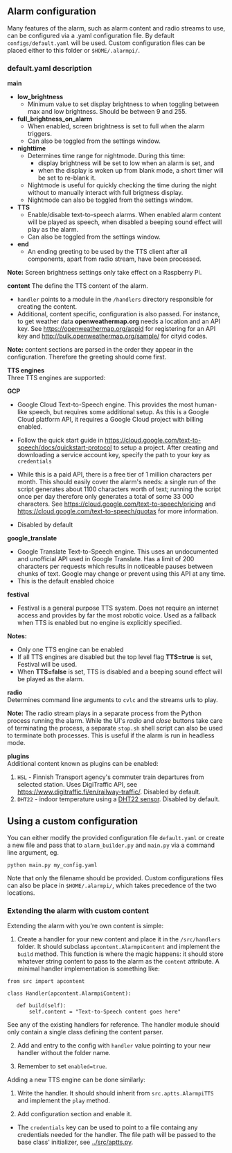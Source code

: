 
## Alarm configuration
Many features of the alarm, such as alarm content and radio streams to use, can be configured via a .yaml configuration file. By default `configs/default.yaml` will be used. Custom configuration files can be placed either to this folder or `$HOME/.alarmpi/`.


### default.yaml description

**main**  
* **low_brightness**
  * Minimum value to set display brightness to when toggling between max and low brightness. Should be between 9 and 255.
* **full_brightness_on_alarm**  
  * When enabled, screen brightness is set to full when the alarm triggers.
  * Can also be toggled from the settings window.
* **nighttime**  
  * Determines time range for nightmode. During this time:
    * display brightness will be set to low when an alarm is set, and
    * when the display is woken up from blank mode, a short timer will be set to re-blank it.
  * Nightmode is useful for quickly checking the time during the night without to manually interact with full brigtness display.
  * Nightmode can also be toggled from the settings window.
* **TTS**
  * Enable/disable text-to-speech alarms. When enabled alarm content will be played as speech, when disabled a beeping sound effect will play as the alarm.
  * Can also be toggled from the settings window.
* **end**
  * An ending greeting to be used by the TTS client after all components, apart from radio stream, have been processed.

**Note:** Screen brightness settings only take effect on a Raspberry Pi.

**content**
  The define the TTS content of the alarm. 
  * `handler` points to a module in the `/handlers` directory responsible for creating the content.
  * Additional, content specific, configuration is also passed. For instance, to get weather data **openweathermap.org** needs a location and an API key. See https://openweathermap.org/appid for registering for an API key and http://bulk.openweathermap.org/sample/ for cityid codes.

**Note:** content sections are parsed in the order they appear in the configuration. Therefore the greeting should come first.


**TTS engines**  
Three TTS engines are supported:  

**GCP**  
  * Google Cloud Text-to-Speech engine. This provides the most human-like speech, but requires some additional setup. As this is a Google Cloud platform API, it requires a Google Cloud project with billing enabled.

  * Follow the quick start guide in https://cloud.google.com/text-to-speech/docs/quickstart-protocol to setup a project. After creating and downloading a service account key, specify the path to your key as `credentials`

  * While this is a paid API, there is a free tier of 1 million characters per month. This should easily cover the alarm's needs: a single run of the script generates about 1100 characters worth of text; running the script once per day therefore only generates a total of some 33 000 characters. See https://cloud.google.com/text-to-speech/pricing and https://cloud.google.com/text-to-speech/quotas for more information.
  * Disabled by default

**google_translate**  
  * Google Translate Text-to-Speech engine. This uses an undocumented and unofficial API used in Google Translate. Has a limit of 200 characters per requests which results in noticeable pauses between chunks of text. Google may change or prevent using this API at any time.
  * This is the default enabled choice

**festival**  
  * Festival is a general purpose TTS system. Does not require an internet access and provides by far the most robotic voice. Used as a fallback when TTS is enabled but no engine is explicitly specified.

**Notes:**
 * Only one TTS engine can be enabled
 * If all TTS engines are disabled but the top level flag **TTS=true** is set, Festival will be used.
 * When **TTS=false** is set, TTS is disabled and a beeping sound effect will be played as the alarm.

**radio**  
Determines command line arguments to `cvlc` and the streams urls to play.

**Note:** The radio stream plays in a separate process from the Python process running the alarm. While the UI's _radio_ and _close_ buttons take care of terminating the process, a separate `stop.sh` shell script can also be used to terminate both processes. This is useful if the alarm is run in headless mode.

**plugins**  
Additional content known as plugins can be enabled:
 1. `HSL` - Finnish Transport agency's commuter train departures from selected station. Uses DigiTraffic API, see https://www.digitraffic.fi/en/railway-traffic/. Disabled by default.
 2. `DHT22` - indoor temperature using a [DHT22 sensor](https://learn.adafruit.com/dht). Disabled by default.


## Using a custom configuration
You can either modify the provided configuration file `default.yaml` or create a new file and pass that to `alarm_builder.py` and `main.py` via a command line argument, eg.
```
python main.py my_config.yaml
```

Note that only the filename should be provided. Custom configurations files can also be place in `$HOME/.alarmpi/`, which takes precedence of the two locations.


### Extending the alarm with custom content
Extending the alarm with you're own content is simple:

 1. Create a handler for your new content and place it in the `/src/handlers` folder. It should subclass `apcontent.AlarmpiContent` and implement the `build` method. This function is where the magic happens: it should store whatever string content to pass to the alarm as the `content` attribute. A minimal handler implementation is something like:
 ```
 from src import apcontent

 class Handler(apcontent.AlarmpiContent):

    def build(self):
        self.content = "Text-to-Speech content goes here"
 ```

 See any of the existing handlers for reference. The handler module should only contain a single class defining the content parser.
 
 2. Add and entry to the config with `handler` value pointing to your new handler without the folder name.

 3. Remember to set `enabled=true`.

Adding a new TTS engine can be done similarly:

 1. Write the handler. It should should inherit from `src.aptts.AlarmpiTTS` and implement the `play` method.

 2. Add configuration section and enable it.

  * The `credentials` key can be used to point to a file containg any credentials needed for the handler. The file path will be passed to the base class' initializer, see [../src/aptts.py](../src/aptts.py).
  

